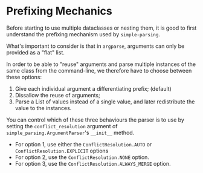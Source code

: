 # Prefixing Mechanics

Before starting to use multiple dataclasses or nesting them, it is good to first understand the prefixing mechanism used by `simple-parsing`.

What's important to consider is that in `argparse`, arguments can only be provided as a "flat" list.

In order to be able to "reuse" arguments and parse multiple instances of the same class from the command-line, we therefore have to choose between these options:

1. Give each individual argument a differentiating prefix; (default)
2. Dissallow the reuse of arguments;
3. Parse a List of values instead of a single value, and later redistribute the value to the instances.

You can control which of these three behaviours the parser is to use by setting the `conflict_resolution` argument of `simple_parsing.ArgumentParser`'s `__init__` method.

- For option 1, use either the `ConflictResolution.AUTO` or `ConflictResolution.EXPLICIT` options
- For option 2, use the `ConflictResolution.NONE` option.
- For option 3, use the `ConflictResolution.ALWAYS_MERGE` option.
